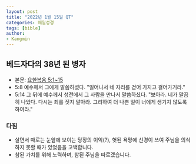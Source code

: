 ```yaml
---
layout: post
title: "2022년 1월 15일 QT"
categories: 매일성경
tags: [bible]
author:
- Kangmin
---
```


## 베드자다의 38년 된 병자
- 본문: [요한복음 5:1~15](https://www.bskorea.or.kr/bible/korbibReadpage.php?version=SAENEW&book=jhn&chap=5&sec=1&cVersion=&fontSize=15px&fontWeight=normal)
- 5:8 예수께서 그에게 말씀하셨다. "일어나서 네 자리를 걷어 가지고 걸어가거라."
- 5:14 그 뒤에 예수께서 성전에서 그 사람을 만나서 말씀하셨다. "보아라. 네가 말끔히 나았다. 다시는 죄를 짓지 말아라. 그리하여 더 나쁜 일이 너에게 생기지 않도록 하여라."

### 다짐
- 살면서 때로는 눈앞에 보이는 당장의 이익(?), 헛된 욕망에 신경이 쓰여 주님을 의식하지 못할 때가 있었음을 고백합니다.
- 참된 가치를 위해 노력하며, 참된 주님을 따르겠습니다.
